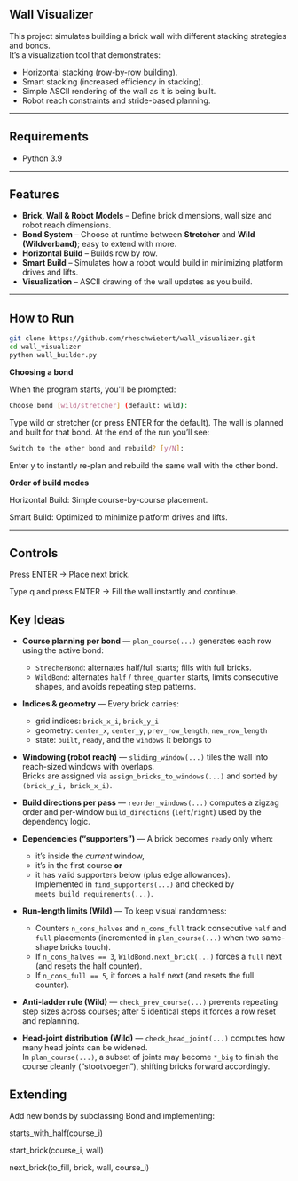 ## Wall Visualizer

This project simulates building a brick wall with different stacking strategies and bonds.  
It’s a visualization tool that demonstrates:
- Horizontal stacking (row-by-row building).
- Smart stacking (increased efficiency in stacking).
- Simple ASCII rendering of the wall as it is being built.
- Robot reach constraints and stride-based planning.

---

## Requirements

- Python 3.9

---

## Features
- **Brick, Wall & Robot Models** – Define brick dimensions, wall size and robot reach dimensions.
- **Bond System** – Choose at runtime between **Stretcher** and **Wild (Wildverband)**; easy to extend with more.
- **Horizontal Build** – Builds row by row. 
- **Smart Build** – Simulates how a robot would build in minimizing platform drives and lifts.
- **Visualization** – ASCII drawing of the wall updates as you build.

---

##  How to Run

   ```bash
   git clone https://github.com/rheschwietert/wall_visualizer.git
   cd wall_visualizer
   python wall_builder.py
```
**Choosing a bond**

When the program starts, you'll be prompted:
```bash
Choose bond [wild/stretcher] (default: wild):
```
Type wild or stretcher (or press ENTER for the default). The wall is planned and built for that bond.
At the end of the run you’ll see:
```bash
Switch to the other bond and rebuild? [y/N]:
```
Enter y to instantly re-plan and rebuild the same wall with the other bond.

**Order of build modes**

Horizontal Build: Simple course-by-course placement.

Smart Build: Optimized to minimize platform drives and lifts.

---

## Controls

Press ENTER → Place next brick.

Type q and press ENTER → Fill the wall instantly and continue.

## Key Ideas

- **Course planning per bond** — `plan_course(...)` generates each row using the active bond:
  - `StrecherBond`: alternates half/full starts; fills with full bricks.
  - `WildBond`: alternates `half` / `three_quarter` starts, limits consecutive shapes, and avoids repeating step patterns.

- **Indices & geometry** — Every brick carries:
  - grid indices: `brick_x_i`, `brick_y_i`
  - geometry: `center_x`, `center_y`, `prev_row_length`, `new_row_length`
  - state: `built`, `ready`, and the `windows` it belongs to

- **Windowing (robot reach)** — `sliding_window(...)` tiles the wall into reach-sized windows with overlaps.  
  Bricks are assigned via `assign_bricks_to_windows(...)` and sorted by `(brick_y_i, brick_x_i)`.

- **Build directions per pass** — `reorder_windows(...)` computes a zigzag order and per-window `build_directions` (`left`/`right`) used by the dependency logic.

- **Dependencies (“supporters”)** — A brick becomes `ready` only when:
  - it’s inside the *current* window,
  - it’s in the first course **or**
  - it has valid supporters below (plus edge allowances).  
  Implemented in `find_supporters(...)` and checked by `meets_build_requirements(...)`.

- **Run-length limits (Wild)** — To keep visual randomness:
  - Counters `n_cons_halves` and `n_cons_full` track consecutive `half` and `full` placements (incremented in `plan_course(...)` when two same-shape bricks touch).
  - If `n_cons_halves == 3`, `WildBond.next_brick(...)` forces a `full` next (and resets the half counter).
  - If `n_cons_full == 5`, it forces a `half` next (and resets the full counter).

- **Anti-ladder rule (Wild)** — `check_prev_course(...)` prevents repeating step sizes across courses; after 5 identical steps it forces a row reset and replanning.

- **Head-joint distribution (Wild)** — `check_head_joint(...)` computes how many head joints can be widened.  
  In `plan_course(...)`, a subset of joints may become `*_big` to finish the course cleanly (“stootvoegen”), shifting bricks forward accordingly.

## Extending

Add new bonds by subclassing Bond and implementing:

starts_with_half(course_i)

start_brick(course_i, wall)

next_brick(to_fill, brick, wall, course_i)

